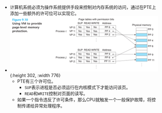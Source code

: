 - 计算机系统必须为操作系统提供手段来控制对内存系统的访问，通过在PTE上添加一些额外的许可位可以实现它。
- ![image.png](../assets/image_1656300499467_0.png){:height 302, :width 776}
	- PTE有三个许可位。
		- `SUP`表示进程是否必须运行在内核模式下才能访问该页。
		- `READ`和`WRITE`控制对页面的读写。
	- 如果一个指令违反了许可条件，那么CPU就触发一个一般保护故障，将控制传递给异常处理程序。